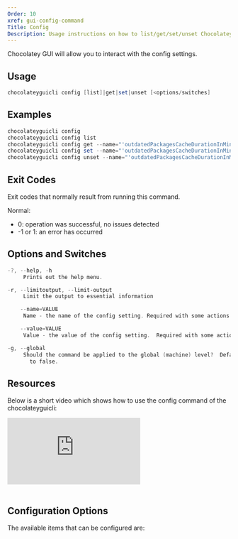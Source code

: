 ```yaml
---
Order: 10
xref: gui-config-command
Title: Config
Description: Usage instructions on how to list/get/set/unset Chocolatey GUI config settings
---
```


Chocolatey GUI will allow you to interact with the config settings.

## Usage

```powershell
chocolateyguicli config [list]|get|set|unset [<options/switches]
```

## Examples

```powershell
chocolateyguicli config
chocolateyguicli config list
chocolateyguicli config get --name="'outdatedPackagesCacheDurationInMinutes'"
chocolateyguicli config set --name="'outdatedPackagesCacheDurationInMinutes'" --value="'60'"
chocolateyguicli config unset --name="'outdatedPackagesCacheDurationInMinutes'"
```

## Exit Codes

Exit codes that normally result from running this command.

Normal:

- 0: operation was successful, no issues detected
- -1 or 1: an error has occurred

## Options and Switches

```powershell
-?, --help, -h
     Prints out the help menu.

-r, --limitoutput, --limit-output
     Limit the output to essential information

    --name=VALUE
     Name - the name of the config setting. Required with some actions.

    --value=VALUE
     Value - the value of the config setting.  Required with some actions.

-g, --global
     Should the command be applied to the global (machine) level?  Defaults
       to false.
```

## Resources

Below is a short video which shows how to use the config command of the chocolateyguicli:

<p>
<div class="ratio ratio-16x9">
    <iframe src="https://www.youtube.com/embed/aRBrhn9-OCg?list=PL84yg23i9GBjAMY0OfHfn-MH4rviaccuc" frameborder="0" allow="autoplay; encrypted-media" allowfullscreen>
    </iframe>
</div>
<br>
</p>

## Configuration Options

The available items that can be configured are:

<?! Include "../../../shared/available-settings.txt" /?>
